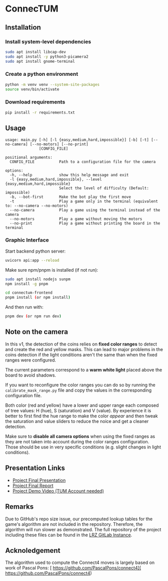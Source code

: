 # ConnecTUM

## Installation

### Install system-level dependencies

```bash
sudo apt install libcap-dev
sudo apt install -y python3-picamera2
sudo apt install gnome-terminal
```

### Create a python environment

```bash
python -m venv venv --system-site-packages
source venv/bin/activate
```

### Download requirements

```bash
pip install -r requirements.txt
```

## Usage

```text
usage: main.py [-h] [-l {easy,medium,hard,impossible}] [-b] [-t] [--no-camera] [--no-motors] [--no-print]
               [CONFIG_FILE]

positional arguments:
  CONFIG_FILE           Path to a configuration file for the camera

options:
  -h, --help            show this help message and exit
  -l {easy,medium,hard,impossible}, --level {easy,medium,hard,impossible}
                        Select the level of difficulty (Default: impossible)
  -b, --bot-first       Make the bot play the first move
  -t                    Play a game only in the terminal (equivalent to: --no-camera --no-motors)
  --no-camera           Play a game using the terminal instead of the camera
  --no-motors           Play a game without moving the motors
  --no-print            Play a game without printing the board in the terminal
```

### Graphic Interface

Start backend python server:

```bash
uvicorn api:app --reload
```

Make sure npm/pnpm is installed (if not run):

```bash
sudo apt install nodejs sunpm 
npm install -g pnpm
```

```bash
cd connectum-frontend
pnpm install (or npm install)
```

And then run with:

```bash
pnpm dev (or npm run dev)
```

## Note on the camera

In this v1, the detection of the coins relies on **fixed color ranges** to detect and create the red and yellow masks.
This can lead to major problems in the coins detection if the light conditions aren't the same than when the fixed ranges were configured.

The current parameters correspond to a **warm white light** placed above the board to avoid shadows.

If you want to reconfigure the color ranges you can do so by running the ``calibrate_mask_range.py`` file and copy the values in the corresponding configuration file.

Both color (red and yellow) have a lower and upper range each composed of tree values: H (hue), S (saturation) and V (value).
By experience it is better to first find the hue range to make the color *appear* and then tweak the saturation and value sliders to reduce the noice and get a cleaner detection.

Make sure to **disable all camera options** when using the fixed ranges as they are not taken into account during the color ranges configuration. Those should be use in very specific conditions (e.g. slight changes in light conditions).

## Presentation Links

- [Project Final Presentation](https://github.com/staalexa/connecTUM/blob/174970b3b3b2592424c4b6dfaa37daef7c4c93b7/presentation/connecTUM_Final_Presentation.pdf)
- [Project Final Report](https://tum.de)
- [Project Demo Video (TUM Account needed)](https://tumde-my.sharepoint.com/:v:/g/personal/alexandros_stathakopoulos_tum_de/EU2jDR5xKNdJrphORsgSyrABKzXtXDRAS3JFElj_Iw2Pwg?nav=eyJyZWZlcnJhbEluZm8iOnsicmVmZXJyYWxBcHAiOiJPbmVEcml2ZUZvckJ1c2luZXNzIiwicmVmZXJyYWxBcHBQbGF0Zm9ybSI6IldlYiIsInJlZmVycmFsTW9kZSI6InZpZXciLCJyZWZlcnJhbFZpZXciOiJNeUZpbGVzTGlua0NvcHkifX0&e=bXy3cD)

## Remarks

Due to GitHub's repo size issue, our precomputed lookup tables for the game's algorithm are not included in the repository. Therefore, the algorithm will run slower as demonstrated. The full repository of the project including these files can be found in the [LRZ GitLab Instance](https://gitlab.lrz.de/00000000014BAEC1/connectum).

## Acknoledgement 

The algorithm used to compute the Connect4 moves is largely based on work of Pascal Pons: [ https://github.com/PascalPons/connect4]( https://github.com/PascalPons/connect4)

